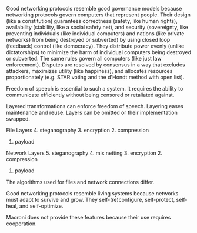 Good networking protocols resemble good governance models because networking protocols govern computers that represent people.  Their design (like a constitution) guarantees correctness (safety, like human rights), availability (stability, like a social safety net), and security (sovereignty, like preventing individuals (like individual computers) and nations (like private networks) from being destroyed or subverted) by using closed loop (feedback) control (like democracy).  They distribute power evenly (unlike dictatorships) to minimize the harm of individual computers being destroyed or subverted.  The same rules govern all computers (like just law enforcement).  Disputes are resolved by consensus in a way that excludes attackers, maximizes utility (like happiness), and allocates resources proportionately (e.g. STAR voting and the d'Hondt method with open list).

Freedom of speech is essential to such a system.  It requires the ability to communicate efficiently without being censored or retaliated against.

Layered transformations can enforce freedom of speech.  Layering eases maintenance and reuse.  Layers can be omitted or their implementation swapped.

File Layers
4. steganography
3. encryption
2. compression
1. payload

Network Layers
5. steganography
4. mix netting
3. encryption
2. compression
1. payload

The algorithms used for files and network connections differ.

Good networking protocols resemble living systems because networks must adapt to survive and grow.  They self-(re)configure, self-protect, self-heal, and self-optimize.

Macroni does not provide these features because their use requires cooperation.
